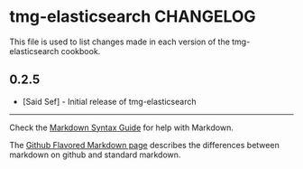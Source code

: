 tmg-elasticsearch CHANGELOG
===========================

This file is used to list changes made in each version of the tmg-elasticsearch cookbook.

0.2.5
-----
- [Said Sef] - Initial release of tmg-elasticsearch

- - -
Check the [Markdown Syntax Guide](http://daringfireball.net/projects/markdown/syntax) for help with Markdown.

The [Github Flavored Markdown page](http://github.github.com/github-flavored-markdown/) describes the differences between markdown on github and standard markdown.
